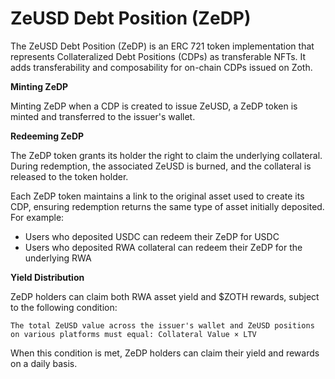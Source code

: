 # ZeUSD Debt Position (ZeDP)

The ZeUSD Debt Position (ZeDP) is an ERC 721 token implementation that represents Collateralized Debt Positions (CDPs) as transferable NFTs. It adds transferability and composability for on-chain CDPs issued on Zoth.

**Minting ZeDP**

Minting ZeDP when a CDP is created to issue ZeUSD, a ZeDP token is minted and transferred to the issuer's wallet.

**Redeeming ZeDP**

The ZeDP token grants its holder the right to claim the underlying collateral. During redemption, the associated ZeUSD is burned, and the collateral is released to the token holder.

Each ZeDP token maintains a link to the original asset used to create its CDP, ensuring redemption returns the same type of asset initially deposited. For example:

* Users who deposited USDC can redeem their ZeDP for USDC
* Users who deposited RWA collateral can redeem their ZeDP for the underlying RWA

**Yield Distribution**

ZeDP holders can claim both RWA asset yield and $ZOTH rewards, subject to the following condition:

`The total ZeUSD value across the issuer's wallet and ZeUSD positions on various platforms must equal: Collateral Value × LTV`

When this condition is met, ZeDP holders can claim their yield and rewards on a daily basis.
